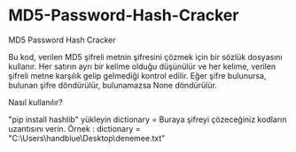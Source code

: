 # MD5-Password-Hash-Cracker
MD5 Password Hash Cracker

Bu kod, verilen MD5 şifreli metnin şifresini çözmek için bir sözlük dosyasını kullanır. Her satırın ayrı bir kelime olduğu düşünülür ve her kelime, verilen şifreli metne karşılık gelip gelmediği kontrol edilir. Eğer şifre bulunursa, bulunan şifre döndürülür, bulunamazsa None döndürülür.

Nasıl kullanılır?

"pip install hashlib"  yükleyin
dictionary = Buraya şifreyi çözeceğiniz kodların uzantısını verin. Örnek : dictionary = "C:\Users\handblue\Desktop\denemee.txt" 

